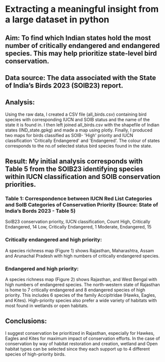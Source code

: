 # Extracting a meaningful insight from a large dataset in python

## Aim: To find which Indian states hold the most number of critically endangered and endangered species. This may help prioritize state-level bird conservation. 
## Data source: The data associated with the State of India’s Birds 2023 (SOIB23) report.
## Analysis: 
Using the raw data, I created a CSV file (all_birds.csv) containing bird species with corresponding IUCN and SOIB status and the name of the state it is found in. 
I then left joined all_birds.csv with the shapefile of Indian states (IND_state.gpkg) and made a map using plotly.
Finally, I produced two maps for birds classified as SOIB- 'High' priority and IUCN classification 'Critically Endangered' and 'Endangered'.
The colour of states corresponds to the no.of selected status bird species found in the state.

## Result: My initial analysis corresponds with Table 5 from the SOIB23 identifying species within IUCN classification and SOIB conservation priorities. 
### Table 1: Correspondence between IUCN Red List Categories and SoIB Categories of Conservation Priority (Source: State of India’s Bords 2023 - Table 5)
SoIB23 conservation priority, IUCN classification, Count
High, Critically Endangered, 14
Low, Critically Endangered, 1
Moderate, Endangered, 15

### Critically endangered and high priority: 
A species richness map (Figure 1) shows Rajasthan, Maharashtra, Assam and Arunachal Pradesh with high numbers of critically endangered species. 
### Endangered and high priority: 
A species richness map (Figure 2) shows Rajasthan, and West Bengal with high numbers of endangered species. 
The north-western state of Rajasthan is home to 7 critically endangered and 8 endangered species of high priority. This includes 6 species of the family Accipitridae (Hawks, Eagles, and Kites). High-priority species also prefer a wide variety of habitats with most found in wetlands or open habitats. 

## Conclusions: 
I suggest conservation be prioritized in Rajasthan, especially for Hawkes, Eagles and Kites for maximum impact of conservation efforts. 
In the case of conservation by way of habitat restoration and creation, wetland and Open habitat types can be selected since they each support up to 4 different species of high-priority birds. 
